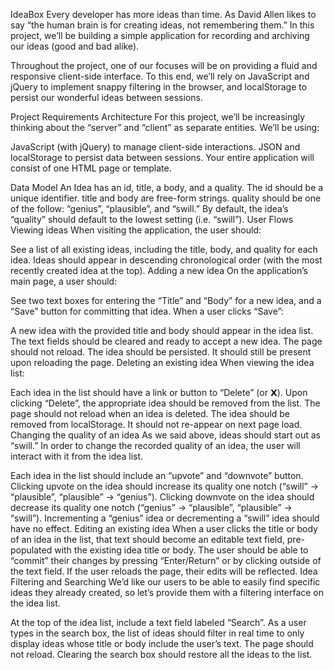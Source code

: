 IdeaBox
Every developer has more ideas than time. As David Allen likes to say “the human brain is for creating ideas, not remembering them.” In this project, we’ll be building a simple application for recording and archiving our ideas (good and bad alike).

Throughout the project, one of our focuses will be on providing a fluid and responsive client-side interface. To this end, we’ll rely on JavaScript and jQuery to implement snappy filtering in the browser, and localStorage to persist our wonderful ideas between sessions.

Project Requirements
Architecture
For this project, we’ll be increasingly thinking about the “server” and “client” as separate entities. We’ll be using:

JavaScript (with jQuery) to manage client-side interactions.
JSON and localStorage to persist data between sessions.
Your entire application will consist of one HTML page or template.

Data Model
An Idea has an id, title, a body, and a quality.
The id should be a unique identifier.
title and body are free-form strings.
quality should be one of the follow: “genius”, “plausible”, and “swill.”
By default, the idea’s “quality” should default to the lowest setting (i.e. “swill”).
User Flows
Viewing ideas
When visiting the application, the user should:

See a list of all existing ideas, including the title, body, and quality for each idea.
Ideas should appear in descending chronological order (with the most recently created idea at the top).
Adding a new idea
On the application’s main page, a user should:

See two text boxes for entering the “Title” and “Body” for a new idea, and a “Save” button for committing that idea.
When a user clicks “Save”:

A new idea with the provided title and body should appear in the idea list.
The text fields should be cleared and ready to accept a new idea.
The page should not reload.
The idea should be persisted. It should still be present upon reloading the page.
Deleting an existing idea
When viewing the idea list:

Each idea in the list should have a link or button to “Delete” (or 𝗫).
Upon clicking “Delete”, the appropriate idea should be removed from the list.
The page should not reload when an idea is deleted.
The idea should be removed from localStorage. It should not re-appear on next page load.
Changing the quality of an idea
As we said above, ideas should start out as “swill.” In order to change the recorded quality of an idea, the user will interact with it from the idea list.

Each idea in the list should include an “upvote” and “downvote” button.
Clicking upvote on the idea should increase its quality one notch (“swill” → “plausible”, “plausible” → “genius”).
Clicking downvote on the idea should decrease its quality one notch (“genius” → “plausible”, “plausible” → “swill”).
Incrementing a “genius” idea or decrementing a “swill” idea should have no effect.
Editing an existing idea
When a user clicks the title or body of an idea in the list, that text should become an editable text field, pre-populated with the existing idea title or body.
The user should be able to “commit” their changes by pressing “Enter/Return” or by clicking outside of the text field.
If the user reloads the page, their edits will be reflected.
Idea Filtering and Searching
We’d like our users to be able to easily find specific ideas they already created, so let’s provide them with a filtering interface on the idea list.

At the top of the idea list, include a text field labeled “Search”.
As a user types in the search box, the list of ideas should filter in real time to only display ideas whose title or body include the user’s text. The page should not reload.
Clearing the search box should restore all the ideas to the list.
